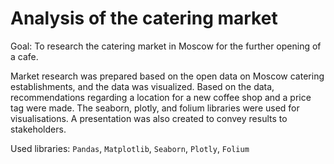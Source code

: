 # Analysis of the catering market

Goal: To research the catering market in Moscow for the further opening of a cafe.  

Market research was prepared based on the open data on Moscow catering establishments, and the data was visualized. 
Based on the data, recommendations regarding a location for a new coffee shop and a price tag were made. 
The seaborn, plotly, and folium libraries were used for visualisations. A presentation was also created to convey results to stakeholders.   

Used libraries: `Pandas`, `Matplotlib`, `Seaborn`, `Plotly`, `Folium`
